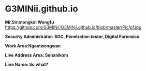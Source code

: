 # G3MINii.github.io

**Mr.Sirimongkol Wongfu**
https://github.com/G3MINii/G3MINii.github.io/blob/master/Pic/pf.jpg

**Security Administrator: SOC, Penetration tester, Digital Forensics**

**Work Area:Ngamwongwan**

**Live Address Area: Senanikom**

**Line Name: So what?**
